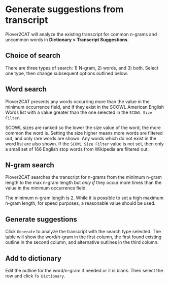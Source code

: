 # Generate suggestions from transcript

Plover2CAT will analyze the existing transcript for common n-grams and uncommon words in **Dictionary > Transcript Suggestions**.

## Choice of search

There are three types of search: 1) N-gram, 2) words, and 3) both. Select one type, then change subsequent options outlined below.

## Word search

Plover2CAT presents any words occurring more than the value in the minimum occurrence field, and if they exist in the SCOWL American English Words list with a value greater than the one selected in the `SCOWL Size Filter`. 

SCOWL sizes are ranked so the lower the size value of the word, the more common the word is. Setting the size higher means more words are filtered out, and only rare words are shown. Any words which do not exist in the word list are also shown. If the `SCOWL Size Filter` value is not set, then only a small set of 166 English stop words from Wikipedia are filtered out.

## N-gram search

Plover2CAT searches the transcript for n-grams from the minimum n-gram length to the max n-gram length but *only if* they occur more times than the value in the minimum occurrence field.

The minimum n-gram length is 2. While it is possible to set a high maximum n-gram length, for speed purposes, a reasonable value should be used.

## Generate suggestions

Click `Generate` to analyze the transcript with the search type selected. The table will show the word/n-gram in the first column, the first found existing outline in the second column, and alternative outlines in the third column.

## Add to dictionary

Edit the outline for the word/n-gram if needed or it is blank. Then select the row and click `To Dictionary`. 
